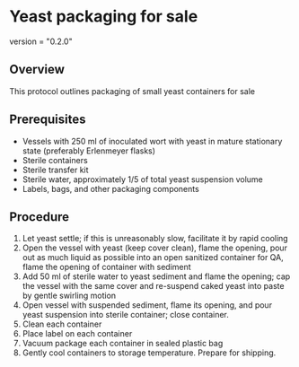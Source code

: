 # Yeast packaging for sale

version = "0.2.0"

## Overview

This protocol outlines packaging of small yeast containers for sale

## Prerequisites

- Vessels with 250 ml of inoculated wort with yeast in mature stationary state (preferably Erlenmeyer flasks)
- Sterile containers
- Sterile transfer kit
- Sterile water, approximately 1/5 of total yeast suspension volume
- Labels, bags, and other packaging components

## Procedure

1. Let yeast settle; if this is unreasonably slow, facilitate it by rapid cooling
2. Open the vessel with yeast (keep cover clean), flame the opening, pour out as much liquid as possible into an open sanitized container for QA, flame the opening of container with sediment
3. Add 50 ml of sterile water to yeast sediment and flame the opening; cap the vessel with the same cover and re-suspend caked yeast into paste by gentle swirling motion
4. Open vessel with suspended sediment, flame its opening, and pour yeast suspension into sterile container; close container.
5. Clean each container
6. Place label on each container
7. Vacuum package each container in sealed plastic bag
8. Gently cool containers to storage temperature. Prepare for shipping.

